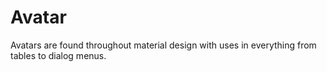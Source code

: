 # Avatar

Avatars are found throughout material design with uses in everything from tables to dialog menus.
